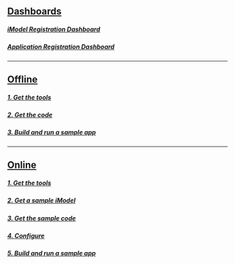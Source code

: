 ## [Dashboards](/getting-started/registration-dashboard?tab=1)

##### [iModel Registration Dashboard](/getting-started/registration-dashboard?tab=1)
##### [Application Registration Dashboard](/getting-started/registration-dashboard?tab=0)

---
## [Offline](./offline-quickstart.md)
##### [1. Get the tools](./index.md#1-get-the-tools)
##### [2. Get the code](./index.md#2-get-the-code)
##### [3. Build and run a sample app](./index.md#3-build-and-run-a-sample-app)

---
## [Online](./online-quickstart.md)
##### [1. Get the tools](./online-quickstart.md#1-get-the-tools)
##### [2. Get a sample iModel](./online-quickstart.md#2-get-a-sample-imodel)
##### [3. Get the sample code](./online-quickstart.md#3-get-the-sample-code)
##### [4. Configure](./online-quickstart.md#4-configure)
##### [5. Build and run a sample app](./online-quickstart.md#5-build-and-run-a-sample-app)
